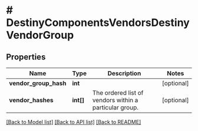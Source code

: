 # # DestinyComponentsVendorsDestinyVendorGroup

## Properties

Name | Type | Description | Notes
------------ | ------------- | ------------- | -------------
**vendor_group_hash** | **int** |  | [optional]
**vendor_hashes** | **int[]** | The ordered list of vendors within a particular group. | [optional]

[[Back to Model list]](../../README.md#models) [[Back to API list]](../../README.md#endpoints) [[Back to README]](../../README.md)
